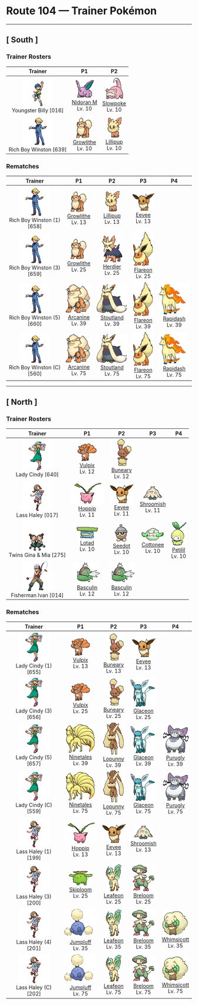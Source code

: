 # Route 104 — Trainer Pokémon

---

## [ South ]

### Trainer Rosters

| Trainer | P1 | P2 |
|:-------:|:--:|:--:|
| ![Youngster Billy](../../assets/trainers/youngster.png "Youngster Billy")<br>Youngster Billy [016] | <div class="sprite-cell">![Nidoran M](../../assets/sprites/nidoran-m/front.gif "Nidoran M: Nidoran♂ has developed muscles for moving its ears. Thanks to them, the ears can be freely moved in any direction. Even the slightest sound does not escape this Pokémon’s notice.")<br>[Nidoran M](../../pokemon/nidoran-m.md)<br>Lv. 10</div> | <div class="sprite-cell">![Slowpoke](../../assets/sprites/slowpoke/front.gif "Slowpoke: Slowpoke uses its tail to catch prey by dipping it in water at the side of a river. However, this Pokémon often forgets what it’s doing and often spends entire days just loafing at water’s edge.")<br>[Slowpoke](../../pokemon/slowpoke.md)<br>Lv. 10</div> |
| ![Rich Boy Winston](../../assets/trainers/rich_boy.png "Rich Boy Winston")<br>Rich Boy Winston [639] | <div class="sprite-cell">![Growlithe](../../assets/sprites/growlithe/front.gif "Growlithe: Growlithe has a superb sense of smell. Once it smells anything, this Pokémon won’t forget the scent, no matter what. It uses its advanced olfactory sense to determine the emotions of other living things.")<br>[Growlithe](../../pokemon/growlithe.md)<br>Lv. 10</div> | <div class="sprite-cell">![Lillipup](../../assets/sprites/lillipup/front.gif "Lillipup: Though it is a very brave Pokémon, it’s also smart enough to check its foe’s strength and avoid battle.")<br>[Lillipup](../../pokemon/lillipup.md)<br>Lv. 10</div> |

### Rematches

| Trainer | P1 | P2 | P3 | P4 |
|:-------:|:--:|:--:|:--:|:--:|
| ![Rich Boy Winston (1)](../../assets/trainers/rich_boy.png "Rich Boy Winston (1)")<br>Rich Boy Winston (1) [658] | <div class="sprite-cell">![Growlithe](../../assets/sprites/growlithe/front.gif "Growlithe: Growlithe has a superb sense of smell. Once it smells anything, this Pokémon won’t forget the scent, no matter what. It uses its advanced olfactory sense to determine the emotions of other living things.")<br>[Growlithe](../../pokemon/growlithe.md)<br>Lv. 13</div> | <div class="sprite-cell">![Lillipup](../../assets/sprites/lillipup/front.gif "Lillipup: Though it is a very brave Pokémon, it’s also smart enough to check its foe’s strength and avoid battle.")<br>[Lillipup](../../pokemon/lillipup.md)<br>Lv. 13</div> | <div class="sprite-cell">![Eevee](../../assets/sprites/eevee/front.gif "Eevee: Eevee has an unstable genetic makeup that suddenly mutates due to the environment in which it lives. Radiation from various stones causes this Pokémon to evolve.")<br>[Eevee](../../pokemon/eevee.md)<br>Lv. 13</div> |
| ![Rich Boy Winston (3)](../../assets/trainers/rich_boy.png "Rich Boy Winston (3)")<br>Rich Boy Winston (3) [659] | <div class="sprite-cell">![Growlithe](../../assets/sprites/growlithe/front.gif "Growlithe: Growlithe has a superb sense of smell. Once it smells anything, this Pokémon won’t forget the scent, no matter what. It uses its advanced olfactory sense to determine the emotions of other living things.")<br>[Growlithe](../../pokemon/growlithe.md)<br>Lv. 25</div> | <div class="sprite-cell">![Herdier](../../assets/sprites/herdier/front.gif "Herdier: It has black, cape-like fur that is very hard and decreases the amount of damage it receives.")<br>[Herdier](../../pokemon/herdier.md)<br>Lv. 25</div> | <div class="sprite-cell">![Flareon](../../assets/sprites/flareon/front.gif "Flareon: Flareon’s fluffy fur has a functional purpose—it releases heat into the air so that its body does not get excessively hot. This Pokémon’s body temperature can rise to a maximum of 1,650 degrees Fahrenheit.")<br>[Flareon](../../pokemon/flareon.md)<br>Lv. 25</div> |
| ![Rich Boy Winston (5)](../../assets/trainers/rich_boy.png "Rich Boy Winston (5)")<br>Rich Boy Winston (5) [660] | <div class="sprite-cell">![Arcanine](../../assets/sprites/arcanine/front.gif "Arcanine: Arcanine is known for its high speed. It is said to be capable of running over 6,200 miles in a single day and night. The fire that blazes wildly within this Pokémon’s body is its source of power.")<br>[Arcanine](../../pokemon/arcanine.md)<br>Lv. 39</div> | <div class="sprite-cell">![Stoutland](../../assets/sprites/stoutland/front.gif "Stoutland: Being wrapped in its long fur is so comfortable that a person would be fine even overnight on a wintry mountain.")<br>[Stoutland](../../pokemon/stoutland.md)<br>Lv. 39</div> | <div class="sprite-cell">![Flareon](../../assets/sprites/flareon/front.gif "Flareon: Flareon’s fluffy fur has a functional purpose—it releases heat into the air so that its body does not get excessively hot. This Pokémon’s body temperature can rise to a maximum of 1,650 degrees Fahrenheit.")<br>[Flareon](../../pokemon/flareon.md)<br>Lv. 39</div> | <div class="sprite-cell">![Rapidash](../../assets/sprites/rapidash/front.gif "Rapidash: Rapidash usually can be seen casually cantering in the fields and plains. However, when this Pokémon turns serious, its fiery manes flare and blaze as it gallops its way up to 150 mph.")<br>[Rapidash](../../pokemon/rapidash.md)<br>Lv. 39</div> |
| ![Rich Boy Winston (C)](../../assets/trainers/rich_boy.png "Rich Boy Winston (C)")<br>Rich Boy Winston (C) [560] | <div class="sprite-cell">![Arcanine](../../assets/sprites/arcanine/front.gif "Arcanine: Arcanine is known for its high speed. It is said to be capable of running over 6,200 miles in a single day and night. The fire that blazes wildly within this Pokémon’s body is its source of power.")<br>[Arcanine](../../pokemon/arcanine.md)<br>Lv. 75</div> | <div class="sprite-cell">![Stoutland](../../assets/sprites/stoutland/front.gif "Stoutland: Being wrapped in its long fur is so comfortable that a person would be fine even overnight on a wintry mountain.")<br>[Stoutland](../../pokemon/stoutland.md)<br>Lv. 75</div> | <div class="sprite-cell">![Flareon](../../assets/sprites/flareon/front.gif "Flareon: Flareon’s fluffy fur has a functional purpose—it releases heat into the air so that its body does not get excessively hot. This Pokémon’s body temperature can rise to a maximum of 1,650 degrees Fahrenheit.")<br>[Flareon](../../pokemon/flareon.md)<br>Lv. 75</div> | <div class="sprite-cell">![Rapidash](../../assets/sprites/rapidash/front.gif "Rapidash: Rapidash usually can be seen casually cantering in the fields and plains. However, when this Pokémon turns serious, its fiery manes flare and blaze as it gallops its way up to 150 mph.")<br>[Rapidash](../../pokemon/rapidash.md)<br>Lv. 75</div> |

---

## [ North ]

### Trainer Rosters

| Trainer | P1 | P2 | P3 | P4 |
|:-------:|:--:|:--:|:--:|:--:|
| ![Lady Cindy](../../assets/trainers/lady.png "Lady Cindy")<br>Lady Cindy [640] | <div class="sprite-cell">![Vulpix](../../assets/sprites/vulpix/front.gif "Vulpix: Inside Vulpix’s body burns a flame that never goes out. During the daytime, when the temperatures rise, this Pokémon releases flames from its mouth to prevent its body from growing too hot.")<br>[Vulpix](../../pokemon/vulpix.md)<br>Lv. 12</div> | <div class="sprite-cell">![Buneary](../../assets/sprites/buneary/front.gif "Buneary: When it senses danger, it perks up its ears. On cold nights, it sleeps with its head tucked into its fur.")<br>[Buneary](../../pokemon/buneary.md)<br>Lv. 12</div> |
| ![Lass Haley](../../assets/trainers/lass.png "Lass Haley")<br>Lass Haley [017] | <div class="sprite-cell">![Hoppip](../../assets/sprites/hoppip/front.gif "Hoppip: This Pokémon drifts and floats with the wind. If it senses the approach of strong winds, Hoppip links its leaves with other Hoppip to prepare against being blown away.")<br>[Hoppip](../../pokemon/hoppip.md)<br>Lv. 11</div> | <div class="sprite-cell">![Eevee](../../assets/sprites/eevee/front.gif "Eevee: Eevee has an unstable genetic makeup that suddenly mutates due to the environment in which it lives. Radiation from various stones causes this Pokémon to evolve.")<br>[Eevee](../../pokemon/eevee.md)<br>Lv. 11</div> | <div class="sprite-cell">![Shroomish](../../assets/sprites/shroomish/front.gif "Shroomish: If Shroomish senses danger, it shakes its body and scatters spores from the top of its head. This Pokémon’s spores are so toxic, they make trees and weeds wilt.")<br>[Shroomish](../../pokemon/shroomish.md)<br>Lv. 11</div> |
| ![Twins Gina & Mia](../../assets/trainers/twins.png "Twins Gina & Mia")<br>Twins Gina & Mia [275] | <div class="sprite-cell">![Lotad](../../assets/sprites/lotad/front.gif "Lotad: Lotad is said to have dwelled on land before. However, this Pokémon is thought to have returned to water because the leaf on its head grew large and heavy. It now lives by floating atop the water.")<br>[Lotad](../../pokemon/lotad.md)<br>Lv. 10</div> | <div class="sprite-cell">![Seedot](../../assets/sprites/seedot/front.gif "Seedot: Seedot looks exactly like an acorn when it is dangling from a tree branch. It startles other Pokémon by suddenly moving. This Pokémon polishes its body once a day using leaves.")<br>[Seedot](../../pokemon/seedot.md)<br>Lv. 10</div> | <div class="sprite-cell">![Cottonee](../../assets/sprites/cottonee/front.gif "Cottonee: Perhaps because they feel more at ease in a group, they stick to others they find. They end up looking like a cloud.")<br>[Cottonee](../../pokemon/cottonee.md)<br>Lv. 10</div> | <div class="sprite-cell">![Petilil](../../assets/sprites/petilil/front.gif "Petilil: Since they prefer moist, nutrient-rich soil, the areas where Petilil live are known to be good for growing plants.")<br>[Petilil](../../pokemon/petilil.md)<br>Lv. 10</div> |
| ![Fisherman Ivan](../../assets/trainers/fisherman.png "Fisherman Ivan")<br>Fisherman Ivan [014] | <div class="sprite-cell">![Basculin](../../assets/sprites/basculin-red-striped/front.gif "Basculin: Red and blue Basculin usually do not get along, but sometimes members of one school mingle with the other’s school.")<br>[Basculin](../../pokemon/basculin-red-striped.md)<br>Lv. 12</div> | <div class="sprite-cell">![Basculin](../../assets/sprites/basculin-red-striped/front.gif "Basculin: Red and blue Basculin usually do not get along, but sometimes members of one school mingle with the other’s school.")<br>[Basculin](../../pokemon/basculin-red-striped.md)<br>Lv. 12</div> |

### Rematches

| Trainer | P1 | P2 | P3 | P4 |
|:-------:|:--:|:--:|:--:|:--:|
| ![Lady Cindy (1)](../../assets/trainers/lady.png "Lady Cindy (1)")<br>Lady Cindy (1) [655] | <div class="sprite-cell">![Vulpix](../../assets/sprites/vulpix/front.gif "Vulpix: Inside Vulpix’s body burns a flame that never goes out. During the daytime, when the temperatures rise, this Pokémon releases flames from its mouth to prevent its body from growing too hot.")<br>[Vulpix](../../pokemon/vulpix.md)<br>Lv. 13</div> | <div class="sprite-cell">![Buneary](../../assets/sprites/buneary/front.gif "Buneary: When it senses danger, it perks up its ears. On cold nights, it sleeps with its head tucked into its fur.")<br>[Buneary](../../pokemon/buneary.md)<br>Lv. 13</div> | <div class="sprite-cell">![Eevee](../../assets/sprites/eevee/front.gif "Eevee: Eevee has an unstable genetic makeup that suddenly mutates due to the environment in which it lives. Radiation from various stones causes this Pokémon to evolve.")<br>[Eevee](../../pokemon/eevee.md)<br>Lv. 13</div> |
| ![Lady Cindy (3)](../../assets/trainers/lady.png "Lady Cindy (3)")<br>Lady Cindy (3) [656] | <div class="sprite-cell">![Vulpix](../../assets/sprites/vulpix/front.gif "Vulpix: Inside Vulpix’s body burns a flame that never goes out. During the daytime, when the temperatures rise, this Pokémon releases flames from its mouth to prevent its body from growing too hot.")<br>[Vulpix](../../pokemon/vulpix.md)<br>Lv. 25</div> | <div class="sprite-cell">![Buneary](../../assets/sprites/buneary/front.gif "Buneary: When it senses danger, it perks up its ears. On cold nights, it sleeps with its head tucked into its fur.")<br>[Buneary](../../pokemon/buneary.md)<br>Lv. 25</div> | <div class="sprite-cell">![Glaceon](../../assets/sprites/glaceon/front.gif "Glaceon: It lowers its body heat to freeze its fur. The hairs then become like needles it can fire.")<br>[Glaceon](../../pokemon/glaceon.md)<br>Lv. 25</div> |
| ![Lady Cindy (5)](../../assets/trainers/lady.png "Lady Cindy (5)")<br>Lady Cindy (5) [657] | <div class="sprite-cell">![Ninetales](../../assets/sprites/ninetales/front.gif "Ninetales: Legend has it that Ninetales came into being when nine wizards possessing sacred powers merged into one. This Pokémon is highly intelligent—it can understand human speech.")<br>[Ninetales](../../pokemon/ninetales.md)<br>Lv. 39</div> | <div class="sprite-cell">![Lopunny](../../assets/sprites/lopunny/front.gif "Lopunny: The ears appear to be delicate. If they are touched roughly, it kicks with its graceful legs.")<br>[Lopunny](../../pokemon/lopunny.md)<br>Lv. 39</div> | <div class="sprite-cell">![Glaceon](../../assets/sprites/glaceon/front.gif "Glaceon: It lowers its body heat to freeze its fur. The hairs then become like needles it can fire.")<br>[Glaceon](../../pokemon/glaceon.md)<br>Lv. 39</div> | <div class="sprite-cell">![Purugly](../../assets/sprites/purugly/front.gif "Purugly: To make itself appear intimidatingly beefy, it tightly cinches its waist with its twin tails.")<br>[Purugly](../../pokemon/purugly.md)<br>Lv. 39</div> |
| ![Lady Cindy (C)](../../assets/trainers/lady.png "Lady Cindy (C)")<br>Lady Cindy (C) [559] | <div class="sprite-cell">![Ninetales](../../assets/sprites/ninetales/front.gif "Ninetales: Legend has it that Ninetales came into being when nine wizards possessing sacred powers merged into one. This Pokémon is highly intelligent—it can understand human speech.")<br>[Ninetales](../../pokemon/ninetales.md)<br>Lv. 75</div> | <div class="sprite-cell">![Lopunny](../../assets/sprites/lopunny/front.gif "Lopunny: The ears appear to be delicate. If they are touched roughly, it kicks with its graceful legs.")<br>[Lopunny](../../pokemon/lopunny.md)<br>Lv. 75</div> | <div class="sprite-cell">![Glaceon](../../assets/sprites/glaceon/front.gif "Glaceon: It lowers its body heat to freeze its fur. The hairs then become like needles it can fire.")<br>[Glaceon](../../pokemon/glaceon.md)<br>Lv. 75</div> | <div class="sprite-cell">![Purugly](../../assets/sprites/purugly/front.gif "Purugly: To make itself appear intimidatingly beefy, it tightly cinches its waist with its twin tails.")<br>[Purugly](../../pokemon/purugly.md)<br>Lv. 75</div> |
| ![Lass Haley (1)](../../assets/trainers/lass.png "Lass Haley (1)")<br>Lass Haley (1) [199] | <div class="sprite-cell">![Hoppip](../../assets/sprites/hoppip/front.gif "Hoppip: This Pokémon drifts and floats with the wind. If it senses the approach of strong winds, Hoppip links its leaves with other Hoppip to prepare against being blown away.")<br>[Hoppip](../../pokemon/hoppip.md)<br>Lv. 13</div> | <div class="sprite-cell">![Eevee](../../assets/sprites/eevee/front.gif "Eevee: Eevee has an unstable genetic makeup that suddenly mutates due to the environment in which it lives. Radiation from various stones causes this Pokémon to evolve.")<br>[Eevee](../../pokemon/eevee.md)<br>Lv. 13</div> | <div class="sprite-cell">![Shroomish](../../assets/sprites/shroomish/front.gif "Shroomish: If Shroomish senses danger, it shakes its body and scatters spores from the top of its head. This Pokémon’s spores are so toxic, they make trees and weeds wilt.")<br>[Shroomish](../../pokemon/shroomish.md)<br>Lv. 13</div> |
| ![Lass Haley (3)](../../assets/trainers/lass.png "Lass Haley (3)")<br>Lass Haley (3) [200] | <div class="sprite-cell">![Skiploom](../../assets/sprites/skiploom/front.gif "Skiploom: Skiploom’s flower blossoms when the temperature rises above 64 degrees Fahrenheit. How much the flower opens depends on the temperature. For that reason, this Pokémon is sometimes used as a thermometer.")<br>[Skiploom](../../pokemon/skiploom.md)<br>Lv. 25</div> | <div class="sprite-cell">![Leafeon](../../assets/sprites/leafeon/front.gif "Leafeon: Just like a plant, it uses photosynthesis. As a result, it is always enveloped in clear air.")<br>[Leafeon](../../pokemon/leafeon.md)<br>Lv. 25</div> | <div class="sprite-cell">![Breloom](../../assets/sprites/breloom/front.gif "Breloom: The seeds ringing Breloom’s tail are made of hardened toxic spores. It is horrible to eat the seeds. Just taking a bite of this Pokémon’s seed will cause your stomach to rumble.")<br>[Breloom](../../pokemon/breloom.md)<br>Lv. 25</div> |
| ![Lass Haley (4)](../../assets/trainers/lass.png "Lass Haley (4)")<br>Lass Haley (4) [201] | <div class="sprite-cell">![Jumpluff](../../assets/sprites/jumpluff/front.gif "Jumpluff: Jumpluff rides warm southern winds to cross the sea and fly to foreign lands. The Pokémon descends to the ground when it encounters cold air while it is floating.")<br>[Jumpluff](../../pokemon/jumpluff.md)<br>Lv. 35</div> | <div class="sprite-cell">![Leafeon](../../assets/sprites/leafeon/front.gif "Leafeon: Just like a plant, it uses photosynthesis. As a result, it is always enveloped in clear air.")<br>[Leafeon](../../pokemon/leafeon.md)<br>Lv. 35</div> | <div class="sprite-cell">![Breloom](../../assets/sprites/breloom/front.gif "Breloom: The seeds ringing Breloom’s tail are made of hardened toxic spores. It is horrible to eat the seeds. Just taking a bite of this Pokémon’s seed will cause your stomach to rumble.")<br>[Breloom](../../pokemon/breloom.md)<br>Lv. 35</div> | <div class="sprite-cell">![Whimsicott](../../assets/sprites/whimsicott/front.gif "Whimsicott: Like the wind, it can slip through any gap, no matter how small. It leaves balls of white fluff behind.")<br>[Whimsicott](../../pokemon/whimsicott.md)<br>Lv. 35</div> |
| ![Lass Haley (C)](../../assets/trainers/lass.png "Lass Haley (C)")<br>Lass Haley (C) [202] | <div class="sprite-cell">![Jumpluff](../../assets/sprites/jumpluff/front.gif "Jumpluff: Jumpluff rides warm southern winds to cross the sea and fly to foreign lands. The Pokémon descends to the ground when it encounters cold air while it is floating.")<br>[Jumpluff](../../pokemon/jumpluff.md)<br>Lv. 75</div> | <div class="sprite-cell">![Leafeon](../../assets/sprites/leafeon/front.gif "Leafeon: Just like a plant, it uses photosynthesis. As a result, it is always enveloped in clear air.")<br>[Leafeon](../../pokemon/leafeon.md)<br>Lv. 75</div> | <div class="sprite-cell">![Breloom](../../assets/sprites/breloom/front.gif "Breloom: The seeds ringing Breloom’s tail are made of hardened toxic spores. It is horrible to eat the seeds. Just taking a bite of this Pokémon’s seed will cause your stomach to rumble.")<br>[Breloom](../../pokemon/breloom.md)<br>Lv. 75</div> | <div class="sprite-cell">![Whimsicott](../../assets/sprites/whimsicott/front.gif "Whimsicott: Like the wind, it can slip through any gap, no matter how small. It leaves balls of white fluff behind.")<br>[Whimsicott](../../pokemon/whimsicott.md)<br>Lv. 75</div> |

